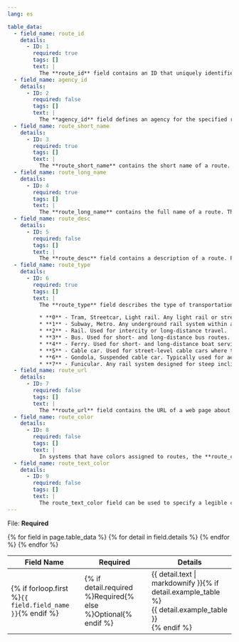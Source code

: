 ```yaml
---
lang: es

table_data:
  - field_name: route_id
    details:
      - ID: 1
        required: true
        tags: []
        text: |
          The **route_id** field contains an ID that uniquely identifies a route. The route_id is dataset unique.
  - field_name: agency_id
    details:
      - ID: 2
        required: false
        tags: []
        text: |
          The **agency_id** field defines an agency for the specified route. This value is referenced from the [agency.txt](#agency) file. Use this field when you are providing data for routes from more than one agency.
  - field_name: route_short_name
    details:
      - ID: 3
        required: true
        tags: []
        text: |
          The **route_short_name** contains the short name of a route. This will often be a short, abstract identifier like "32", "100X", or "Green" that riders use to identify a route, but which doesn't give any indication of what places the route serves. At least one of *route_short_name* or *route_long_name* must be specified, or potentially both if appropriate. If the route does not have a short name, please specify a *route_long_name* and use an empty string as the value for this field.
  - field_name: route_long_name
    details:
      - ID: 4
        required: true
        tags: []
        text: |
          The **route_long_name** contains the full name of a route. This name is generally more descriptive than the *route_short_name* and will often include the route's destination or stop. At least one of *route_short_name* or *route_long_name* must be specified, or potentially both if appropriate. If the route does not have a long name, please specify a *route_short_nam*e and use an empty string as the value for this field.
  - field_name: route_desc
    details:
      - ID: 5
        required: false
        tags: []
        text: |
          The **route_desc** field contains a description of a route. Please provide useful, quality information. Do not simply duplicate the name of the route. For example, "**A** trains operate between Inwood-207 St, Manhattan and Far Rockaway-Mott Avenue, Queens at all times. Also from about 6AM until about midnight, additional **A** trains operate between Inwood-207 St and Lefferts Boulevard (trains typically alternate between Lefferts Blvd and Far Rockaway)."
  - field_name: route_type
    details:
      - ID: 6
        required: true
        tags: []
        text: |
          The **route_type** field describes the type of transportation used on a route. Valid values for this field are:

          * **0** - Tram, Streetcar, Light rail. Any light rail or street level system within a metropolitan area.
          * **1** - Subway, Metro. Any underground rail system within a metropolitan area.
          * **2** - Rail. Used for intercity or long-distance travel.
          * **3** - Bus. Used for short- and long-distance bus routes.
          * **4** - Ferry. Used for short- and long-distance boat service.
          * **5** - Cable car. Used for street-level cable cars where the cable runs beneath the car.
          * **6** - Gondola, Suspended cable car. Typically used for aerial cable cars where the car is suspended from the cable.
          * **7** - Funicular. Any rail system designed for steep inclines.
  - field_name: route_url
    details:
      - ID: 7
        required: false
        tags: []
        text: |
          The **route_url** field contains the URL of a web page about that particular route. This should be different from the agency_url.  The value must be a fully qualified URL that includes **http**:// or **https**://, and any special characters in the URL must be correctly escaped. See http://www.w3.org/Addressing/URL/4_URI_Recommentations.html for a description of how to create fully qualified URL values.
  - field_name: route_color
    details:
      - ID: 8
        required: false
        tags: []
        text: |
          In systems that have colors assigned to routes, the **route_color** field defines a color that corresponds to a route. The color must be provided as a six-character hexadecimal number, for example, 00FFFF. If no color is specified, the default route color is white (FFFFFF).  The color difference between **route_color** and **route_text_color** should provide sufficient contrast when viewed on a black and white screen. The [W3C Techniques for Accessibility Evaluation And Repair Tools document](https://www.w3.org/TR/AERT#color-contrast) offers a useful algorithm for evaluating color contrast. There are also helpful online tools for choosing contrasting colors, including the [snook.ca Color Contrast Check application](http://snook.ca/technical/colour_contrast/colour.html#fg=33FF33,bg=333333).
  - field_name: route_text_color
    details:
      - ID: 9
        required: false
        tags: []
        text: |
          The route_text_color field can be used to specify a legible color to use for text drawn against a background of route_color. The color must be provided as a six-character hexadecimal number, for example, FFD700. If no color is specified, the default text color is black (000000).  The color difference between **route_color** and **route_text_color** should provide sufficient contrast when viewed on a black and white screen.
---
```

File: **Required**

<div class="table-wrapper">
  <table class="recommendation">
    <thead>
      <tr>
        <th>Field Name</th>
        <th>Required</th>
        <th>Details</th>
      </tr>
    </thead>
    <tbody>
    {% for field in page.table_data %}
      {% for detail in field.details %}
      <tr id="{{ page.slug }}_{{ detail.ID }}" class="anchor-row{% if forloop.first %} field-row{% endif %}{% for tag in detail.tags %} {{ tag }}{% endfor %}">
        <td>{% if forloop.first %}<code>{{ field.field_name }}</code>{% endif %}</td>
        <td>{% if detail.required %}Required{% else %}Optional{% endif %}</td>
        <td>{{ detail.text | markdownify }}{% if detail.example_table %}<div class="table-wrapper">{{ detail.example_table }}</div>{% endif %}</td>
      </tr>
      {% endfor %}
    {% endfor %}
    </tbody>
  </table>
</div>
